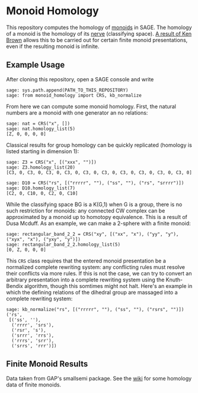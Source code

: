 # Monoid Homology

This repository computes the homology of [monoids](https://en.wikipedia.org/wiki/Monoid) in SAGE.
The homology of a monoid is the homology of its [nerve](https://en.wikipedia.org/wiki/Nerve_(category_theory)) (classifying space).
[A result of Ken Brown](https://doi.org/10.1007/978-1-4613-9730-4_6)
allows this to be carried out for certain finite monoid presentations, even if the resulting monoid is infinite.

## Example Usage

After cloning this repository, open a SAGE console and write

```sage
sage: sys.path.append(PATH_TO_THIS_REPOSITORY)
sage: from monoid_homology import CRS, kb_normalize
```

From here we can compute some monoid homology. First, the natural numbers
are a monoid with one generator an no relations:

```sage
sage: nat = CRS("x", [])
sage: nat.homology_list(5)
[Z, 0, 0, 0, 0]
```

Classical results for group homology can be quickly replicated (homology is listed starting in dimension 1):

```sage
sage: Z3 = CRS("x", [("xxx", "")])
sage: Z3.homology_list(20)
[C3, 0, C3, 0, C3, 0, C3, 0, C3, 0, C3, 0, C3, 0, C3, 0, C3, 0, C3, 0]

sage: D10 = CRS("rs", [("rrrrr", ""), ("ss", ""), ("rs", "srrrr")])
sage: D10.homology_list(7)
[C2, 0, C10, 0, C2, 0, C10]
```

While the classifying space BG is a K(G,1) when G is a group,
there is no such restriction for monoids: any connected CW complex
can be approximated by a monoid up to homotopy equivalence.
This is a result of Dusa Mcduff.
As an example, we can make a 2-sphere with a finite monoid:

```sage
sage: rectangular_band_2_2 = CRS("xy", [("xx", "x"), ("yy", "y"), ("xyx", "x"), ("yxy", "y")])
sage: rectangular_band_2_2.homology_list(5)
[0, Z, 0, 0, 0]
```

This `CRS` class requires that the entered monoid presentation be a normalized complete rewriting system: any conflicting rules must resolve their conflicts via more rules.
If this is not the case, we can try to convert an arbitrary presentation into a complete rewriting system using the Knuth-Bendix algorithm, though this somtimes might not halt.
Here's an example in which the defining relations of the dihedral group are massaged into a complete rewriting system:

```sage
sage: kb_normalize("rs", [("rrrrr", ""), ("ss", ""), ("rsrs", "")])
('rs',
 [('ss', ''),
  ('rrrr', 'srs'),
  ('rsr', 's'),
  ('srrr', 'rrs'),
  ('rrrs', 'srr'),
  ('srrs', 'rrr')])
```

## Finite Monoid Results

Data taken from GAP's smallsemi package. See the [wiki](https://github.com/sweeneyde/monoid_homology/wiki/Homology-of-semigroups-with-1%E2%80%906-elements) for some homology data of finite monoids.
